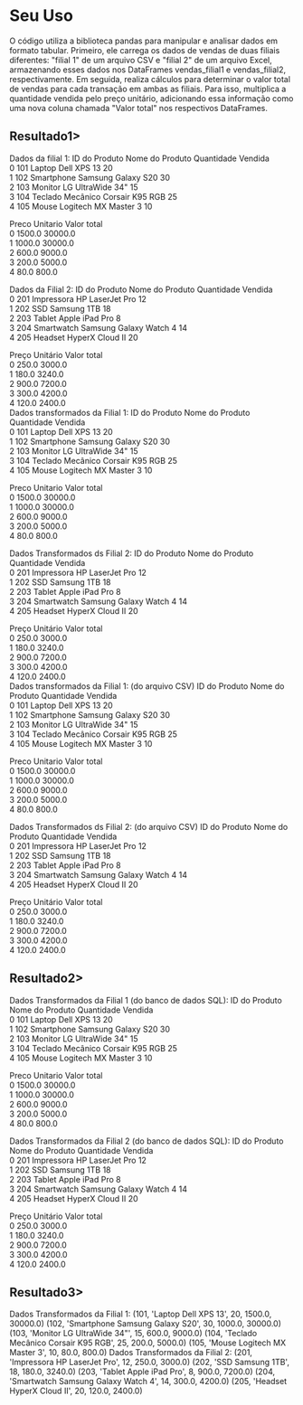 <h1> Seu Uso</h1>
 O código utiliza a biblioteca pandas para manipular e analisar dados em formato tabular. Primeiro, ele carrega os dados de vendas de duas filiais diferentes: "filial 1" de um arquivo CSV e "filial 2" de um arquivo Excel, armazenando esses dados nos DataFrames vendas_filial1 e vendas_filial2, respectivamente.
Em seguida, realiza cálculos para determinar o valor total de vendas para cada transação em ambas as filiais. Para isso, multiplica a quantidade vendida pelo preço unitário, adicionando essa informação como uma nova coluna chamada "Valor total" nos respectivos DataFrames.



<h2>Resultado1></h2>

Dados da filial 1:
   ID do Produto                   Nome do Produto  Quantidade Vendida  \
0            101                Laptop Dell XPS 13                  20   
1            102     Smartphone Samsung Galaxy S20                  30   
2            103          Monitor LG UltraWide 34"                  15   
3            104  Teclado Mecânico Corsair K95 RGB                  25   
4            105        Mouse Logitech MX Master 3                  10   

   Preco Unitario  Valor total  
0          1500.0      30000.0  
1          1000.0      30000.0  
2           600.0       9000.0  
3           200.0       5000.0  
4            80.0        800.0  

Dados da Filial 2:
   ID do Produto                    Nome do Produto  Quantidade Vendida  \
0            201         Impressora HP LaserJet Pro                  12   
1            202                    SSD Samsung 1TB                  18   
2            203              Tablet Apple iPad Pro                   8   
3            204  Smartwatch Samsung Galaxy Watch 4                  14   
4            205            Headset HyperX Cloud II                  20   

   Preço Unitário  Valor total  
0           250.0       3000.0  
1           180.0       3240.0  
2           900.0       7200.0  
3           300.0       4200.0  
4           120.0       2400.0  
Dados transformados da Filial 1:
   ID do Produto                   Nome do Produto  Quantidade Vendida  \
0            101                Laptop Dell XPS 13                  20   
1            102     Smartphone Samsung Galaxy S20                  30   
2            103          Monitor LG UltraWide 34"                  15   
3            104  Teclado Mecânico Corsair K95 RGB                  25   
4            105        Mouse Logitech MX Master 3                  10   

   Preco Unitario  Valor total  
0          1500.0      30000.0  
1          1000.0      30000.0  
2           600.0       9000.0  
3           200.0       5000.0  
4            80.0        800.0  

Dados Transformados ds Filial 2:
   ID do Produto                    Nome do Produto  Quantidade Vendida  \
0            201         Impressora HP LaserJet Pro                  12   
1            202                    SSD Samsung 1TB                  18   
2            203              Tablet Apple iPad Pro                   8   
3            204  Smartwatch Samsung Galaxy Watch 4                  14   
4            205            Headset HyperX Cloud II                  20   

   Preço Unitário  Valor total  
0           250.0       3000.0  
1           180.0       3240.0  
2           900.0       7200.0  
3           300.0       4200.0  
4           120.0       2400.0  
Dados transformados da Filial 1: (do arquivo CSV)
   ID do Produto                   Nome do Produto  Quantidade Vendida  \
0            101                Laptop Dell XPS 13                  20   
1            102     Smartphone Samsung Galaxy S20                  30   
2            103          Monitor LG UltraWide 34"                  15   
3            104  Teclado Mecânico Corsair K95 RGB                  25   
4            105        Mouse Logitech MX Master 3                  10   

   Preco Unitario  Valor total  
0          1500.0      30000.0  
1          1000.0      30000.0  
2           600.0       9000.0  
3           200.0       5000.0  
4            80.0        800.0  

Dados Transformados ds Filial 2: (do arquivo CSV)
   ID do Produto                    Nome do Produto  Quantidade Vendida  \
0            201         Impressora HP LaserJet Pro                  12   
1            202                    SSD Samsung 1TB                  18   
2            203              Tablet Apple iPad Pro                   8   
3            204  Smartwatch Samsung Galaxy Watch 4                  14   
4            205            Headset HyperX Cloud II                  20   

   Preço Unitário  Valor total  
0           250.0       3000.0  
1           180.0       3240.0  
2           900.0       7200.0  
3           300.0       4200.0  
4           120.0       2400.0  





<h2>Resultado2></h2>


Dados Transformados da Filial 1 (do banco de dados SQL):
   ID do Produto                   Nome do Produto  Quantidade Vendida  \
0            101                Laptop Dell XPS 13                  20   
1            102     Smartphone Samsung Galaxy S20                  30   
2            103          Monitor LG UltraWide 34"                  15   
3            104  Teclado Mecânico Corsair K95 RGB                  25   
4            105        Mouse Logitech MX Master 3                  10   

   Preco Unitario  Valor total  
0          1500.0      30000.0  
1          1000.0      30000.0  
2           600.0       9000.0  
3           200.0       5000.0  
4            80.0        800.0  

Dados Transformados da Filial 2 (do banco de dados SQL):
   ID do Produto                    Nome do Produto  Quantidade Vendida  \
0            201         Impressora HP LaserJet Pro                  12   
1            202                    SSD Samsung 1TB                  18   
2            203              Tablet Apple iPad Pro                   8   
3            204  Smartwatch Samsung Galaxy Watch 4                  14   
4            205            Headset HyperX Cloud II                  20   

   Preço Unitário  Valor total  
0           250.0       3000.0  
1           180.0       3240.0  
2           900.0       7200.0  
3           300.0       4200.0  
4           120.0       2400.0 



<h2>Resultado3></h2>

Dados Transformados da Filial 1:
(101, 'Laptop Dell XPS 13', 20, 1500.0, 30000.0)
(102, 'Smartphone Samsung Galaxy S20', 30, 1000.0, 30000.0)
(103, 'Monitor LG UltraWide 34"', 15, 600.0, 9000.0)
(104, 'Teclado Mecânico Corsair K95 RGB', 25, 200.0, 5000.0)
(105, 'Mouse Logitech MX Master 3', 10, 80.0, 800.0)
Dados Transformados da Filial 2:
(201, 'Impressora HP LaserJet Pro', 12, 250.0, 3000.0)
(202, 'SSD Samsung 1TB', 18, 180.0, 3240.0)
(203, 'Tablet Apple iPad Pro', 8, 900.0, 7200.0)
(204, 'Smartwatch Samsung Galaxy Watch 4', 14, 300.0, 4200.0)
(205, 'Headset HyperX Cloud II', 20, 120.0, 2400.0)

